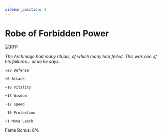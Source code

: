 ```yaml
---
sidebar_position: 2
---
```


# Robe of Forbidden Power

![RFP](https://vwiki.valorserver.com/api/item/picture/robe%20of%20forbidden%20power)

<i>The Archmage had many rituals, of which many had failed. This was one of his failures... or so he says.</i>

    +20 Defense
    
    +8 Attack
    
    +18 Vitality
    
    +18 Wisdom
    
    -12 Speed
    
    -10 Protection
    
    +1 Mana Leech
    
Fame Bonus: 8%
